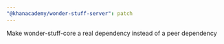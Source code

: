 ```yaml
---
"@khanacademy/wonder-stuff-server": patch
---
```


Make wonder-stuff-core a real dependency instead of a peer dependency
